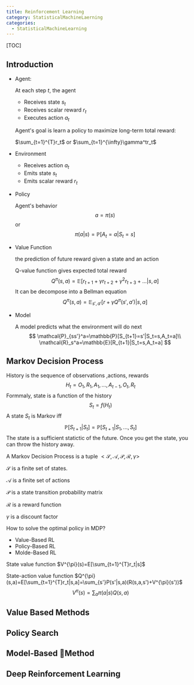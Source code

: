 ```yaml
---
title: Reinforcement Learning
category: StatisticalMachineLaerning
categories:
  - StatisticalMachineLearning
---
```


[TOC]

## Introduction

-   Agent:

    At each step $t$, the agent

    -    Receives state $s_t$
    -   Receives scalar reward $r_t$
    -   Executes action $a_t$

    Agent's goal is learn a policy to maximize long-term total reward:

    $\sum_{t=1}^{T}r_t$ or $\sum_{t=1}^{\infty}\gamma^tr_t$

-   Environment

    -   Receives action $a_t$
    -   Emits state $s_t$
    -   Emits scalar reward $r_t$

-   Policy

    Agent's behavior
    $$
    a=\pi(s)
    $$
    or
    $$
    \pi(a|s)=\mathbb{P}[A_t=a|S_t=s]
    $$

-   Value Function

    the prediction of future reward given a state and an action

    Q-value function gives expected total reward
    $$
    Q^{\pi}(s, a)=\mathbb{E}[r_{t+1}+\gamma r_{t+2}+\gamma^2r_{t+3}+...|s,a]
    $$
    It can be decompose into a Bellman equation
    $$
    Q^{\pi}(s, a)=\mathbb{E}_{s',a'}[r+\gamma Q^\pi(s',a')|s,a]
    $$

-   Model

    A model predicts what the environment will do next
    $$
    \mathcal{P}_{ss'}^a=\mathbb{P}[S_{t+1}=s'|S_t=s,A_t=a]\\
    \mathcal{R}_s^a=\mathbb{E}[R_{t+1}|S_t=s,A_t=a]
    $$
    

## Markov Decision Process

History is the sequence of observations ,actions, rewards
$$
H_t=O_1,R_1,A_1,...,A_{t-1},O_t,R_t
$$
Formmaly, state is a function of the history
$$
S_t=f(H_t)
$$
A state $S_t$ is Markov iff
$$
\mathbb{P}[S_{t+1}|S_t]=\mathbb{P}[S_{t+1}|S_1,...,S_t]
$$
The state is a sufficient statictic of the future. Once you get the state, you can throw the history away.

A Markov Decision Process is a tuple $<\mathcal S,\mathcal A,\mathcal P,\mathcal R,\gamma>$

$\mathcal S$ is a finite set of states.

$\mathcal A$ is a finite set of actions

$\mathcal P$ is a state transition probability matrix

$\mathcal R$ is a reward function

$\gamma$ is a discount factor



How to solve the optimal policy in MDP?

-   Value-Based RL
-   Policy-Based RL
-   Molde-Based RL



State value function $V^{\pi}(s)=E[\sum_{t=1}^{T}r_t|s]$

State-action value function $Q^{\pi}(s,a)=E[\sum_{t=1}^{T}r_t|s,a]=\sum_{s'}P(s'|s,a)(R(s,a,s')+V^{\pi}(s'))$
$$
V^{\pi}(s)=\sum_a\pi(a|s)Q(s,a)
$$


## Value Based Methods

## Policy Search

## Model-Based Method

## Deep Reinforcement Learning